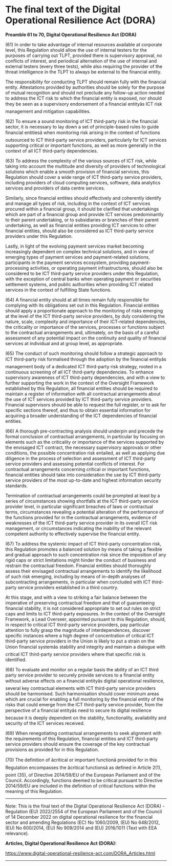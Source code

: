 



# The final text of the Digital Operational Resilience Act (DORA)


  

**Preamble 61 to 70, Digital Operational Resilience Act (DORA)**


  

 (61) In order to take advantage of internal resources available at corporate level, this Regulation should allow the use of internal testers for the purposes of carrying out TLPT, provided there is supervisory approval, no conflicts of interest, and periodical alternation of the use of internal and external testers (every three tests), while also requiring the provider of the threat intelligence in the TLPT to always be external to the financial entity. 


 The responsibility for conducting TLPT should remain fully with the financial entity. Attestations provided by authorities should be solely for the purpose of mutual recognition and should not preclude any follow-up action needed to address the ICT risk to which the financial entity is exposed, nor should they be seen as a supervisory endorsement of a financial entityâs ICT risk management and mitigation capabilities.


  

 (62) To ensure a sound monitoring of ICT third-party risk in the financial sector, it is necessary to lay down a set of principle-based rules to guide financial entitiesâ when monitoring risk arising in the context of functions outsourced to ICT third-party service providers, particularly for ICT services supporting critical or important functions, as well as more generally in the context of all ICT third-party dependencies.


  

 (63) To address the complexity of the various sources of ICT risk, while taking into account the multitude and diversity of providers of technological solutions which enable a smooth provision of financial services, this Regulation should cover a wide range of ICT third-party service providers, including providers of cloud computing services, software, data analytics services and providers of data centre services. 


 Similarly, since financial entities should effectively and coherently identify and manage all types of risk, including in the context of ICT services procured within a financial group, it should be clarified that undertakings which are part of a financial group and provide ICT services predominantly to their parent undertaking, or to subsidiaries or branches of their parent undertaking, as well as financial entities providing ICT services to other financial entities, should also be considered as ICT third-party service providers under this Regulation. 


 Lastly, in light of the evolving payment services market becoming increasingly dependent on complex technical solutions, and in view of emerging types of payment services and payment-related solutions, participants in the payment services ecosystem, providing payment-processing activities, or operating payment infrastructures, should also be considered to be ICT third-party service providers under this Regulation, with the exception of central banks when operating payment or securities settlement systems, and public authorities when providing ICT related services in the context of fulfilling State functions.


  

 (64) A financial entity should at all times remain fully responsible for complying with its obligations set out in this Regulation. Financial entities should apply a proportionate approach to the monitoring of risks emerging at the level of the ICT third-party service providers, by duly considering the nature, scale, complexity and importance of their ICT-related dependencies, the criticality or importance of the services, processes or functions subject to the contractual arrangements and, ultimately, on the basis of a careful assessment of any potential impact on the continuity and quality of financial services at individual and at group level, as appropriate.


  

 (65) The conduct of such monitoring should follow a strategic approach to ICT third-party risk formalised through the adoption by the financial entityâs management body of a dedicated ICT third-party risk strategy, rooted in a continuous screening of all ICT third-party dependencies. To enhance supervisory awareness of ICT third-party dependencies, and with a view to further supporting the work in the context of the Oversight Framework established by this Regulation, all financial entities should be required to maintain a register of information with all contractual arrangements about the use of ICT services provided by ICT third-party service providers. Financial supervisors should be able to request the full register, or to ask for specific sections thereof, and thus to obtain essential information for acquiring a broader understanding of the ICT dependencies of financial entities.


  

 (66) A thorough pre-contracting analysis should underpin and precede the formal conclusion of contractual arrangements, in particular by focusing on elements such as the criticality or importance of the services supported by the envisaged ICT contract, the necessary supervisory approvals or other conditions, the possible concentration risk entailed, as well as applying due diligence in the process of selection and assessment of ICT third-party service providers and assessing potential conflicts of interest. For contractual arrangements concerning critical or important functions, financial entities should take into consideration the use by ICT third-party service providers of the most up-to-date and highest information security standards. 


 Termination of contractual arrangements could be prompted at least by a series of circumstances showing shortfalls at the ICT third-party service provider level, in particular significant breaches of laws or contractual terms, circumstances revealing a potential alteration of the performance of the functions provided for in the contractual arrangements, evidence of weaknesses of the ICT third-party service provider in its overall ICT risk management, or circumstances indicating the inability of the relevant competent authority to effectively supervise the financial entity.


  

 (67) To address the systemic impact of ICT third-party concentration risk, this Regulation promotes a balanced solution by means of taking a flexible and gradual approach to such concentration risk since the imposition of any rigid caps or strict limitations might hinder the conduct of business and restrain the contractual freedom. Financial entities should thoroughly assess their envisaged contractual arrangements to identify the likelihood of such risk emerging, including by means of in-depth analyses of subcontracting arrangements, in particular when concluded with ICT third-party service providers established in a third country. 


 At this stage, and with a view to striking a fair balance between the imperative of preserving contractual freedom and that of guaranteeing financial stability, it is not considered appropriate to set out rules on strict caps and limits to ICT third-party exposures. In the context of the Oversight Framework, a Lead Overseer, appointed pursuant to this Regulation, should, in respect to critical ICT third-party service providers, pay particular attention to fully grasp the magnitude of interdependences, discover specific instances where a high degree of concentration of critical ICT third-party service providers in the Union is likely to put a strain on the Union financial systemâs stability and integrity and maintain a dialogue with critical ICT third-party service providers where that specific risk is identified.


  

 (68) To evaluate and monitor on a regular basis the ability of an ICT third party service provider to securely provide services to a financial entity without adverse effects on a financial entityâs digital operational resilience, several key contractual elements with ICT third-party service providers should be harmonised. Such harmonisation should cover minimum areas which are crucial for enabling a full monitoring by the financial entity of the risks that could emerge from the ICT third-party service provider, from the perspective of a financial entityâs need to secure its digital resilience because it is deeply dependent on the stability, functionality, availability and security of the ICT services received.


  

 (69) When renegotiating contractual arrangements to seek alignment with the requirements of this Regulation, financial entities and ICT third-party service providers should ensure the coverage of the key contractual provisions as provided for in this Regulation.


  

 (70) The definition of âcritical or important functionâ provided for in this Regulation encompasses the âcritical functionsâ as defined in Article 2(1), point (35), of Directive 2014/59/EU of the European Parliament and of the Council. Accordingly, functions deemed to be critical pursuant to Directive 2014/59/EU are included in the definition of critical functions within the meaning of this Regulation.


  



---


 Note: This is the final text of the Digital Operational Resilience Act (DORA) - Regulation (EU) 2022/2554 of the European Parliament and of the Council of 14 December 2022 on digital operational resilience for the financial sector and amending Regulations (EC) No 1060/2009, (EU) No 648/2012, (EU) No 600/2014, (EU) No 909/2014 and (EU) 2016/1011 (Text with EEA relevance).


  

 **Articles, Digital Operational Resilience Act (DORA):** 


<https://www.digital-operational-resilience-act.com/DORA_Articles.html>




---





